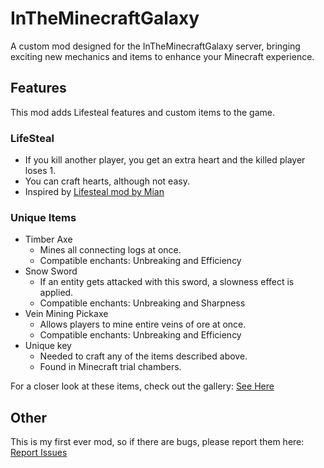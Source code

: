 # InTheMinecraftGalaxy
A custom mod designed for the InTheMinecraftGalaxy server, bringing exciting new mechanics and items to enhance your Minecraft experience.

## Features
This mod adds Lifesteal features and custom items to the game.
### LifeSteal
- If you kill another player, you get an extra heart and the killed player loses 1.
- You can craft hearts, although not easy.
- Inspired by [Lifesteal mod by Mian](https://modrinth.com/mod/lifesteal-mian)
### Unique Items
- Timber Axe
  - Mines all connecting logs at once.
  - Compatible enchants: Unbreaking and Efficiency
- Snow Sword
  - If an entity gets attacked with this sword, a slowness effect is applied.
  - Compatible enchants: Unbreaking and Sharpness
- Vein Mining Pickaxe
  - Allows players to mine entire veins of ore at once.
  - Compatible enchants: Unbreaking and Efficiency
- Unique key
  - Needed to craft any of the items described above.
  - Found in Minecraft trial chambers.

For a closer look at these items, check out the gallery: [See Here](https://modrinth.com/mod/intheminecraftgalaxy/gallery)
## Other
This is my first ever mod, so if there are bugs, please report them here: [Report Issues](https://github.com/DDSilverfish/itmg-1.21.1/issues)
